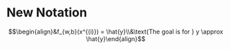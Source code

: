 # New Notation
$$\begin{align}&f_{w,b}(x^{(i)}) = \hat{y}\\&\text{The goal is for } y \approx \hat{y}\end{align}$$
